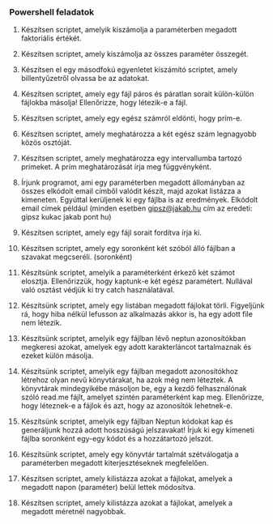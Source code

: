### Powershell feladatok

1. Készítsen scriptet, amelyik kiszámolja a paraméterben megadott faktoriális értékét.
2. Készítsen scriptet, amely kiszámolja az összes paraméter összegét.
3. Készítsen el egy másodfokú egyenletet kiszámító scriptet, amely billentyűzetről olvassa be az adatokat.
4. Készítsen scriptet, amely egy fájl páros és páratlan sorait külön-külön fájlokba másolja! Ellenőrizze, hogy létezik-e a fájl.
5. Készítsen scriptet, amely egy egész számról eldönti, hogy prím-e.
6. Készítsen scriptet, amely meghatározza a két egész szám legnagyobb közös osztóját.
7. Készítsen scriptet, amely meghatározza egy intervallumba tartozó prímeket. A prím meghatározását írja meg függvényként.
8. Írjunk programot, ami egy paraméterben megadott állományban az összes elkódolt email címből valódit készít, majd azokat listázza a kimeneten. Egyúttal kerüljenek ki egy fájlba is az eredmények. Elkódolt email címek például (minden esetben gipsz@jakab.hu cím az eredeti: gipsz kukac jakab pont hu)
9. Készítsen scriptet, amely egy fájl sorait fordítva írja ki.
10. Készítsen scriptet, amely egy soronként két szóból álló fájlban a szavakat megcseréli. (soronként)


11. Készítsünk scriptet, amelyik a paraméterként érkező két számot elosztja. Ellenőrizzük, hogy kaptunk-e két egész paramétert. Nullával való osztást védjük ki try catch használatával.
12. Készítsünk scriptet, amely egy listában megadott fájlokat törli. Figyeljünk rá, hogy hiba nélkül lefusson az alkalmazás akkor is, ha egy adott file nem létezik.
13. Készítsünk scriptet, amelyik egy fájlban lévő neptun azonosítókban megkeresi azokat, amelyek egy adott karakterláncot tartalmaznak és ezeket külön másolja.
14. Készítsünk scriptet, amelyik egy fájlban megadott azonosítókhoz létrehoz olyan nevű könyvtárakat, ha azok még nem léteztek. A könyvtárak mindegyikébe másoljon be, egy a kezdő felhasználónak szóló read.me fájlt, amelyet szintén paraméterként kap meg.  Ellenőrizze, hogy léteznek-e a fájlok és azt, hogy az azonosítók lehetnek-e.
15. Készítsünk scriptet, amelyik egy fájlban Neptun kódokat kap és generáljunk hozzá adott hosszúságú jelszavakat! Írjuk ki egy kimeneti fájlba soronként egy-egy kódot és a hozzátartozó jelszót.
16. Készítsünk scriptet, amely egy könyvtár tartalmát szétválogatja a paraméterben megadott kiterjesztéseknek megfelelően.
17. Készítsen scriptet, amely kilistázza azokat a fájlokat, amelyek a megadott napon (paraméter) belül lettek módosítva.
18. Készítsen scriptet, amely kilistázza azokat a fájlokat, amelyek a megadott méretnél nagyobbak.